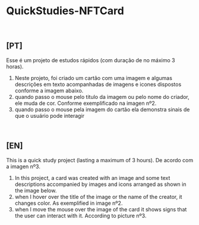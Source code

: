 <html>
     <h1>QuickStudies-NFTCard</h1></br>
     <h2>[PT]</h2>
     <p>Esse é um projeto de estudos rápidos (com duração de no máximo 3 horas). </p>
     <ol>
          <li>Neste projeto, foi criado um cartão com uma imagem e algumas descrições em texto acompanhadas de imagens e icones dispostos conforme a imagem abaixo.</li>
          <li>quando passo o mouse pelo titulo da imagem ou pelo nome do criador, ele muda de cor. Conforme exemplificado na imagen nº2.</li>
          <li>quando passo o mouse pela imagem do cartão ela  demonstra sinais de que o usuário pode interagir</li>
     </ol>
     </br>
     <h2>[EN]</h2>
     <p>This is a quick study project (lasting a maximum of 3 hours). De acordo com a imagen nº3.</p>
     <ol>
          <li>In this project, a card was created with an image and some text descriptions accompanied by images and icons arranged as shown in the image below.</li>
          <li>when I hover over the title of the image or the name of the creator, it changes color. As exemplified in image nº2.</li>
          <li>when I move the mouse over the image of the card it shows signs that the user can interact with it. According to picture nº3.</li>
     </ol>
     
     
</html>

